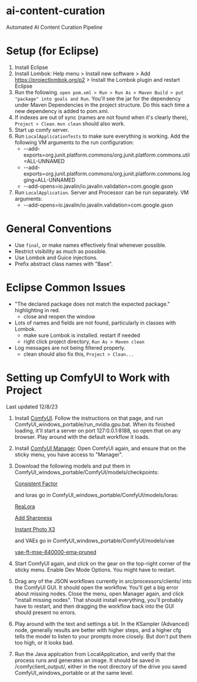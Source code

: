 # ai-content-curation

Automated AI Content Curation Pipeline

# Setup (for Eclipse)

1. Install Eclipse
2. Install Lombok: Help menu > Install new software > Add https://projectlombok.org/p2 > Install the Lombok plugin and restart Eclipse
3. Run the following. `open pom.xml > Run > Run As > Maven Build > put "package" into goals and Run`. You'll see the jar for the dependency under Maven Dependencies in the project structure. Do this each time a new dependency is added to pom.xml.
4. If indexes are out of sync (names are not found when it's clearly there), `Project > Clean`. `mvn clean` should also work.
5. Start up comfy server.
6. Run `LocalApplicationTests` to make sure everything is working. Add the following VM arguments to the run configuration:
	* --add-exports=org.junit.platform.commons/org.junit.platform.commons.util=ALL-UNNAMED
	* --add-exports=org.junit.platform.commons/org.junit.platform.commons.logging=ALL-UNNAMED
	* --add-opens=io.javalin/io.javalin.validation=com.google.gson
7. Run `LocalApplication`. Server and Processor can be run separately. VM arguments:
	* --add-opens=io.javalin/io.javalin.validation=com.google.gson

# General Conventions

- Use `final`, or make names effectively final whenever possible.
- Restrict visibility as much as possible.
- Use Lombok and Guice injections.
- Prefix abstract class names with "Base".

# Eclipse Common Issues

- "The declared package does not match the expected package." highlighting in red.
  - close and reopen the window
- Lots of names and fields are not found, particularly in classes with Lombok.
  - make sure Lombok is installed. restart if needed
  - right click project directory, `Run As > Maven clean`
- Log messages are not being filtered properly.
  - clean should also fix this, `Project > Clean...`

# Setting up ComfyUI to Work with Project

Last updated 12/8/23

1. Install [ComfyUI](https://github.com/comfyanonymous/ComfyUI). Follow the instructions on that page, and run ComfyUI_windows_portable/run_nvidia.gpu.bat. When its finished loading, it'll start a server on port 127:0.0.1:8188, so open that on any browser. Play around with the default workflow it loads.
2. Install [ComfyUI Manager](https://github.com/ltdrdata/ComfyUI-Manager). Open ComfyUI again, and ensure that on the sticky menu, you have access to "Manager".
3. Download the following models and put them in ComfyUI_windows_portable/ComfyUI/models/checkpoints:

   [Consistent Factor](https://civitai.com/models/9114/consistent-factor-euclid)

   and loras go in ComfyUI_windows_portable/ComfyUI/models/loras:

   [ReaLora](https://civitai.com/models/137258/realorarealistic-skin-texture)

   [Add Sharpness](https://civitai.com/models/69267?modelVersionId=76092)

   [Instant Photo X3](https://civitai.com/models/52652?modelVersionId=102533)

   and VAEs go in ComfyUI_windows_portable/ComfyUI/models/vae

   [vae-ft-mse-840000-ema-pruned](https://huggingface.co/stabilityai/sd-vae-ft-mse-original/blob/main/vae-ft-mse-840000-ema-pruned.safetensors)

4. Start ComfyUI again, and click on the gear on the top-right corner of the sticky menu. Enable Dev Mode Options. You might have to restart.
5. Drag any of the JSON workflows currently in src/processors/clients/ into the ComfyUI GUI. It should open the workflow. You'll get a big error about missing nodes. Close the menu, open Manager again, and click "install missing nodes". That should install everything, you'll probably have to restart, and then dragging the workflow back into the GUI should present no errors.
6. Play around with the text and settings a bit. In the KSampler (Advanced) node, generally results are better with higher steps, and a higher cfg tells the model to listen to your prompts more closely. But don't put them too high, or it looks bad.
7. Run the Java applcation from LocalApplication, and verify that the process runs and generates an image. It should be saved in /comfyclient_output/, either in the root directory of the drive you saved ComfyUI_windows_portable or at the same level.
